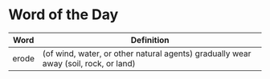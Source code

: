 # Word of the Day

|Word|Definition|
|---|---|
|erode|(of wind, water, or other natural agents) gradually wear away (soil, rock, or land)|